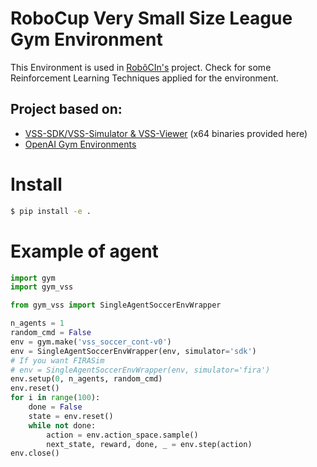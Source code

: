 # RoboCup Very Small Size League Gym Environment
This Environment is used in [RobôCIn's](https://github.com/robocin/deepvss) project. Check for some Reinforcement Learning Techniques applied for the environment. 

## Project based on:
* [VSS-SDK/VSS-Simulator & VSS-Viewer](https://github.com/VSS-SDK/VSS-Simulator) (x64 binaries provided here)
* [OpenAI Gym Environments](https://github.com/openai/gym)

# Install
```bash
$ pip install -e .
```

# Example of agent
```python
import gym
import gym_vss

from gym_vss import SingleAgentSoccerEnvWrapper

n_agents = 1
random_cmd = False
env = gym.make('vss_soccer_cont-v0')
env = SingleAgentSoccerEnvWrapper(env, simulator='sdk')
# If you want FIRASim
# env = SingleAgentSoccerEnvWrapper(env, simulator='fira')
env.setup(0, n_agents, random_cmd)
env.reset()
for i in range(100):
    done = False
    state = env.reset()
    while not done:
        action = env.action_space.sample()
        next_state, reward, done, _ = env.step(action)
env.close()
```


